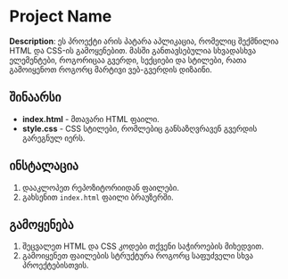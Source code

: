 # Project Name

**Description**: ეს პროექტი არის პატარა აპლიკაცია, რომელიც შექმნილია HTML და CSS-ის გამოყენებით. მასში განთავსებულია სხვადასხვა ელემენტები, როგორიცაა გვერდი, სექციები და სტილები, რათა გამოიყენოთ როგორც მარტივი ვებ-გვერდის დიზაინი.

## შინაარსი

- **index.html** - მთავარი HTML ფაილი.
- **style.css** - CSS სტილები, რომლებიც განსაზღვრავენ გვერდის გარეგნულ იერს.

## ინსტალაცია

1. დააკლოპეთ რეპოზიტორიიდან ფაილები.
2. გახსენით `index.html` ფაილი ბრაუზერში.

## გამოყენება

1. შეცვალეთ HTML და CSS კოდები თქვენი საჭიროების მიხედვით.
2. გამოიყენეთ ფაილების სტრუქტურა როგორც საფუძველი სხვა პროექტებისთვის.



